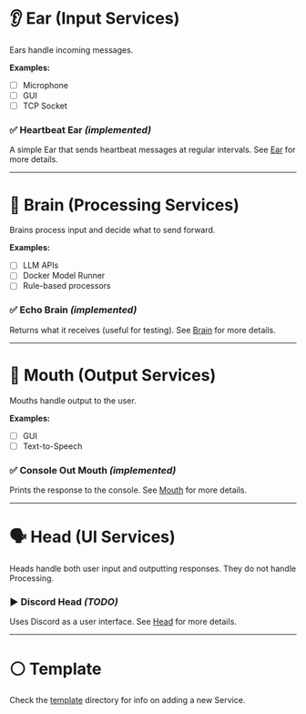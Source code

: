 # 👂 Ear (Input Services)

Ears handle incoming messages.

**Examples:**

- [ ] Microphone
- [ ] GUI
- [ ] TCP Socket

### ✅ Heartbeat Ear _(implemented)_

A simple Ear that sends heartbeat messages at regular intervals. See [Ear](./ear/README.md) for more details.

---

# 🧠 Brain (Processing Services)

Brains process input and decide what to send forward.

**Examples:**

- [ ] LLM APIs
- [ ] Docker Model Runner
- [ ] Rule-based processors

### ✅ Echo Brain _(implemented)_

Returns what it receives (useful for testing). See [Brain](./brain/README.md) for more details.

---

# 👄 Mouth (Output Services)

Mouths handle output to the user.

**Examples:**

- [ ] GUI
- [ ] Text-to-Speech

### ✅ Console Out Mouth _(implemented)_

Prints the response to the console. See [Mouth](./mouth/README.md) for more details.

--- 

# 🗣️ Head (UI Services)

Heads handle both user input and outputting responses. They do not handle Processing.

### ▶️ Discord Head _(TODO)_

Uses Discord as a user interface. See [Head](./head/discord/README.md) for more details.

---

# ⚪ Template

Check the [template](template/README.md#steps) directory for info on adding a new Service.